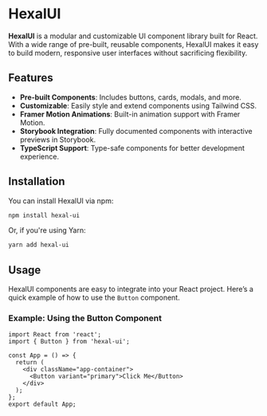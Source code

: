# HexalUI

**HexalUI** is a modular and customizable UI component library built for React. With a wide range of pre-built, reusable components, HexalUI makes it easy to build modern, responsive user interfaces without sacrificing flexibility.

## Features

- **Pre-built Components**: Includes buttons, cards, modals, and more.
- **Customizable**: Easily style and extend components using Tailwind CSS.
- **Framer Motion Animations**: Built-in animation support with Framer Motion.
- **Storybook Integration**: Fully documented components with interactive previews in Storybook.
- **TypeScript Support**: Type-safe components for better development experience.

## Installation

You can install HexalUI via npm:

```bash
npm install hexal-ui
```

Or, if you're using Yarn:

```bash
yarn add hexal-ui
```

## Usage

HexalUI components are easy to integrate into your React project. Here’s a quick example of how to use the `Button` component.

### Example: Using the Button Component

```tsx
import React from 'react';
import { Button } from 'hexal-ui';

const App = () => {
  return (
    <div className="app-container">
      <Button variant="primary">Click Me</Button>
    </div>
  );
};
export default App;
```
